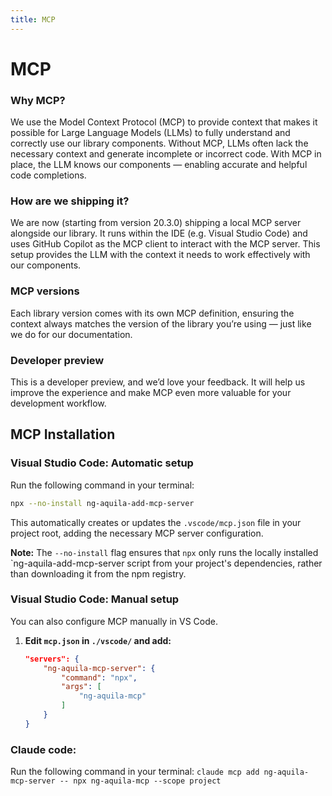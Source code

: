 ```yaml
---
title: MCP
---
```


# MCP

### Why MCP?
We use the Model Context Protocol (MCP) to provide context that makes it possible for Large Language Models (LLMs) to fully understand and correctly use our library components. Without MCP, LLMs often lack the necessary context and generate incomplete or incorrect code. With MCP in place, the LLM knows our components — enabling accurate and helpful code completions.

### How are we shipping it?
We are now (starting from version 20.3.0) shipping a local MCP server alongside our library. It runs within the IDE (e.g. Visual Studio Code) and uses GitHub Copilot as the MCP client to interact with the MCP server. This setup provides the LLM with the context it needs to work effectively with our components.

### MCP versions
Each library version comes with its own MCP definition, ensuring the context always matches the version of the library you’re using — just like we do for our documentation.

### Developer preview
This is a developer preview, and we’d love your feedback. It will help us improve the experience and make MCP even more valuable for your development workflow.

## MCP Installation

### Visual Studio Code: Automatic setup

Run the following command in your terminal:

   ```bash
   npx --no-install ng-aquila-add-mcp-server
   ```

This automatically creates or updates the `.vscode/mcp.json` file in your project root, adding the necessary MCP server configuration.

**Note:**
The `--no-install` flag ensures that `npx` only runs the locally installed `ng-aquila-add-mcp-server script from your project's dependencies, rather than downloading it from the npm registry.

### Visual Studio Code: Manual setup

You can also configure MCP manually in VS Code.

1. **Edit `mcp.json` in `./vscode/` and add:**

    ```json
    "servers": {
        "ng-aquila-mcp-server": {
            "command": "npx",
            "args": [
                "ng-aquila-mcp"
            ]
        }
    }
    ```

### Claude code:
Run the following command in your terminal: `claude mcp add ng-aquila-mcp-server -- npx ng-aquila-mcp --scope project`
